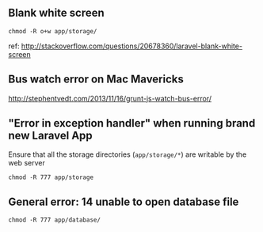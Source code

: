 ## Blank white screen

	chmod -R o+w app/storage/

ref: http://stackoverflow.com/questions/20678360/laravel-blank-white-screen


## Bus watch error on Mac Mavericks

<http://stephentvedt.com/2013/11/16/grunt-js-watch-bus-error/>


## "Error in exception handler" when running brand new Laravel App

Ensure that all the storage directories (`app/storage/*`) are writable by the web server

	chmod -R 777 app/storage
	
## General error: 14 unable to open database file	
	
	chmod -R 777 app/database/